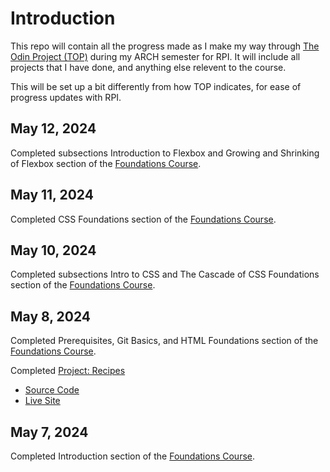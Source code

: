 # Introduction

This repo will contain all the progress made as I make my way through [The Odin Project (TOP)](https://www.theodinproject.com/) during my ARCH semester for RPI. It will include all projects that I have done, and anything else relevent to the course.

This will be set up a bit differently from how TOP indicates, for ease of progress updates with RPI.

## May 12, 2024

Completed subsections Introduction to Flexbox and Growing and Shrinking of Flexbox section of the [Foundations Course](https://www.theodinproject.com/paths/foundations/courses/foundations).

## May 11, 2024

Completed CSS Foundations section of the [Foundations Course](https://www.theodinproject.com/paths/foundations/courses/foundations).

## May 10, 2024

Completed subsections Intro to CSS and The Cascade of CSS Foundations section of the [Foundations Course](https://www.theodinproject.com/paths/foundations/courses/foundations).

## May 8, 2024

Completed Prerequisites, Git Basics, and HTML Foundations section of the [Foundations Course](https://www.theodinproject.com/paths/foundations/courses/foundations).

Completed [Project: Recipes](https://www.theodinproject.com/lessons/foundations-recipes)
- [Source Code](https://github.com/Fuzzabee/odin-recipes)
- [Live Site](https://fuzzabee.github.io/odin-recipes/)

## May 7, 2024

Completed Introduction section of the [Foundations Course](https://www.theodinproject.com/paths/foundations/courses/foundations).
